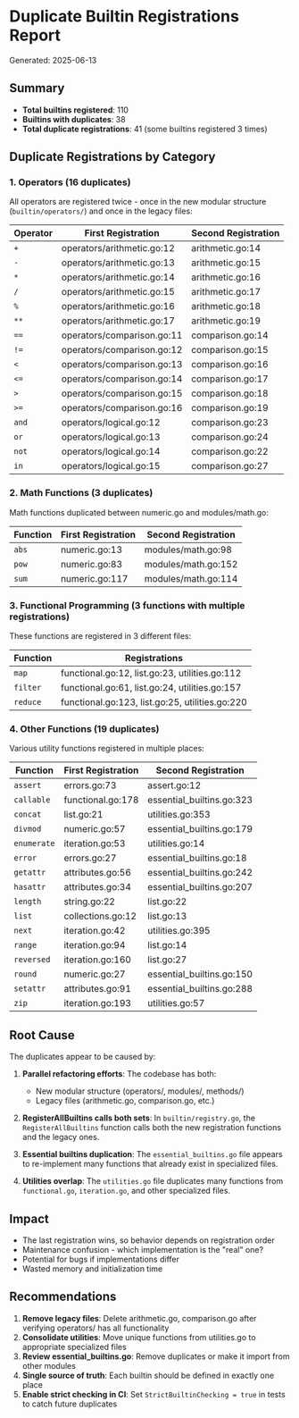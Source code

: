 # Duplicate Builtin Registrations Report

Generated: 2025-06-13

## Summary

- **Total builtins registered**: 110
- **Builtins with duplicates**: 38
- **Total duplicate registrations**: 41 (some builtins registered 3 times)

## Duplicate Registrations by Category

### 1. Operators (16 duplicates)

All operators are registered twice - once in the new modular structure (`builtin/operators/`) and once in the legacy files:

| Operator | First Registration | Second Registration |
|----------|-------------------|-------------------|
| `+` | operators/arithmetic.go:12 | arithmetic.go:14 |
| `-` | operators/arithmetic.go:13 | arithmetic.go:15 |
| `*` | operators/arithmetic.go:14 | arithmetic.go:16 |
| `/` | operators/arithmetic.go:15 | arithmetic.go:17 |
| `%` | operators/arithmetic.go:16 | arithmetic.go:18 |
| `**` | operators/arithmetic.go:17 | arithmetic.go:19 |
| `==` | operators/comparison.go:11 | comparison.go:14 |
| `!=` | operators/comparison.go:12 | comparison.go:15 |
| `<` | operators/comparison.go:13 | comparison.go:16 |
| `<=` | operators/comparison.go:14 | comparison.go:17 |
| `>` | operators/comparison.go:15 | comparison.go:18 |
| `>=` | operators/comparison.go:16 | comparison.go:19 |
| `and` | operators/logical.go:12 | comparison.go:23 |
| `or` | operators/logical.go:13 | comparison.go:24 |
| `not` | operators/logical.go:14 | comparison.go:22 |
| `in` | operators/logical.go:15 | comparison.go:27 |

### 2. Math Functions (3 duplicates)

Math functions duplicated between numeric.go and modules/math.go:

| Function | First Registration | Second Registration |
|----------|-------------------|-------------------|
| `abs` | numeric.go:13 | modules/math.go:98 |
| `pow` | numeric.go:83 | modules/math.go:152 |
| `sum` | numeric.go:117 | modules/math.go:114 |

### 3. Functional Programming (3 functions with multiple registrations)

These functions are registered in 3 different files:

| Function | Registrations |
|----------|--------------|
| `map` | functional.go:12, list.go:23, utilities.go:112 |
| `filter` | functional.go:61, list.go:24, utilities.go:157 |
| `reduce` | functional.go:123, list.go:25, utilities.go:220 |

### 4. Other Functions (19 duplicates)

Various utility functions registered in multiple places:

| Function | First Registration | Second Registration |
|----------|-------------------|-------------------|
| `assert` | errors.go:73 | assert.go:12 |
| `callable` | functional.go:178 | essential_builtins.go:323 |
| `concat` | list.go:21 | utilities.go:353 |
| `divmod` | numeric.go:57 | essential_builtins.go:179 |
| `enumerate` | iteration.go:53 | utilities.go:14 |
| `error` | errors.go:27 | essential_builtins.go:18 |
| `getattr` | attributes.go:56 | essential_builtins.go:242 |
| `hasattr` | attributes.go:34 | essential_builtins.go:207 |
| `length` | string.go:22 | list.go:22 |
| `list` | collections.go:12 | list.go:13 |
| `next` | iteration.go:42 | utilities.go:395 |
| `range` | iteration.go:94 | list.go:14 |
| `reversed` | iteration.go:160 | list.go:27 |
| `round` | numeric.go:27 | essential_builtins.go:150 |
| `setattr` | attributes.go:91 | essential_builtins.go:288 |
| `zip` | iteration.go:193 | utilities.go:57 |

## Root Cause

The duplicates appear to be caused by:

1. **Parallel refactoring efforts**: The codebase has both:
   - New modular structure (operators/, modules/, methods/)
   - Legacy files (arithmetic.go, comparison.go, etc.)

2. **RegisterAllBuiltins calls both sets**: In `builtin/registry.go`, the `RegisterAllBuiltins` function calls both the new registration functions and the legacy ones.

3. **Essential builtins duplication**: The `essential_builtins.go` file appears to re-implement many functions that already exist in specialized files.

4. **Utilities overlap**: The `utilities.go` file duplicates many functions from `functional.go`, `iteration.go`, and other specialized files.

## Impact

- The last registration wins, so behavior depends on registration order
- Maintenance confusion - which implementation is the "real" one?
- Potential for bugs if implementations differ
- Wasted memory and initialization time

## Recommendations

1. **Remove legacy files**: Delete arithmetic.go, comparison.go after verifying operators/ has all functionality
2. **Consolidate utilities**: Move unique functions from utilities.go to appropriate specialized files
3. **Review essential_builtins.go**: Remove duplicates or make it import from other modules
4. **Single source of truth**: Each builtin should be defined in exactly one place
5. **Enable strict checking in CI**: Set `StrictBuiltinChecking = true` in tests to catch future duplicates